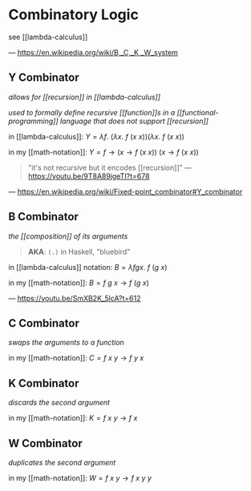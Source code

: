 # Combinatory Logic

see [[lambda-calculus]]

&mdash; <https://en.wikipedia.org/wiki/B,_C,_K,_W_system>

## Y Combinator

_allows for [[recursion]] in [[lambda-calculus]]_

_used to formally define recursive [[function]]s in a [[functional-programming]] language that does not support [[recursion]]_

in [[lambda-calculus]]: $Y = \lambda f.\ (\lambda x.\ f\ (x\ x)) (\lambda x.\ f\ (x\ x))$

in my [[math-notation]]: $Y = f \rightarrow (x \rightarrow f\ (x\ x))\ (x \rightarrow f\ (x\ x))$

> "it's not recursive but it encodes [[recursion]]" &mdash; <https://youtu.be/9T8A89jgeTI?t=678>

&mdash; <https://en.wikipedia.org/wiki/Fixed-point_combinator#Y_combinator>

## B Combinator

_the [[composition]] of its arguments_

> **AKA**: `(.)` in Haskell, "bluebird"

in [[lambda-calculus]] notation: $B = \lambda fgx.\ f\ (g\ x)$

in my [[math-notation]]: $B = f\ g\ x \rightarrow f\ (g\ x)$

&mdash; <https://youtu.be/SmXB2K_5lcA?t=612>

## C Combinator

_swaps the arguments to a function_

in my [[math-notation]]: $C = f\ x\ y \rightarrow f\ y\ x$

## K Combinator

_discards the second argument_

in my [[math-notation]]: $K = f\ x\ y \rightarrow f\ x$

## W Combinator

_duplicates the second argument_

in my [[math-notation]]: $W = f\ x\ y \rightarrow f\ x\ y\ y$
